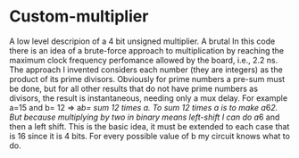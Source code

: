 # Custom-multiplier
A low level descripion of a 4 bit unsigned multiplier. A brutal
In this code there is an idea of a brute-force approach to multiplication by reaching the maximum clock frequency perfomance allowed by the board, i.e., 2.2 ns. The approach I invented considers each number (they are integers) as the product of its prime divisors. Obviously for prime numbers a pre-sum must be done, but for all other results that do not have prime numbers as divisors, the result is instantaneous, needing only a mux delay. For example a=15 and b= 12 => a*b= sum 12 times a. To sum 12 times a is to make a*6*2. But because multiplying by two in binary means left-shift I can do a*6 and then a left shift. This is the basic idea, it must be extended to each case that is 16 since it is 4 bits. For every possible value of b my circuit knows what to do.
